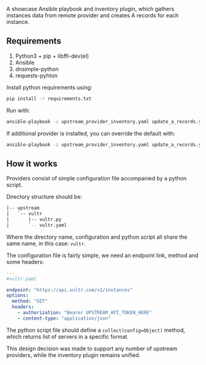 A showcase Ansible playbook and inventory plugin, which gathers instances data from remote provider and creates A records for each instance.

## Requirements
1. Python3 + pip + libffi-dev(el)
2. Ansible
3. dnsimple-python
4. requests-pyhton

Install python requirements using:
```bash
pip install -r requirements.txt
```

Run with:
```bash
ansible-playbook -i upstream_provider_inventory.yaml update_a_records.yaml
```

If additional provider is installed, you can override the default with:
```bash
ansible-playbook -i upstream_provider_inventory.yaml update_a_records.yaml -e source=do
```

## How it works

Providers consist of simple configuration file accompanied by a python script.

Directory structure should be:
```bash
|-- upstream
|   `-- vultr
|       |-- vultr.py
|       `-- vultr.yaml
```

Where the directory name, configuration and python script all share the same name, in this case: `vultr`.

The configuration file is fairly simple, we need an endpoint link, method and some headers:
```yaml
---
#vultr.yaml

endpoint: "https://api.vultr.com/v2/instances"
options:
  method: "GET"
  headers:
    - authorization: "Bearer UPSTREAM_API_TOKEN_HERE"
    - content-type: "application/json"
```

The python script file should define a `collect(config=Object)` method, which returns list of servers in a specific format.

This design decision was made to support any number of upstream providers, while the inventory plugin remains unified.
